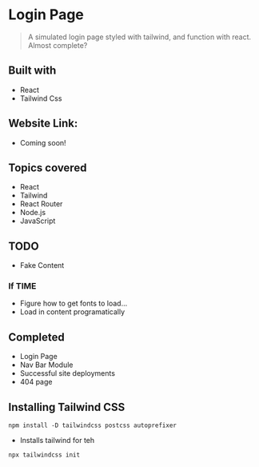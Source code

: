 # Login Page 
> A simulated login page styled with tailwind, and function with react.
> Almost complete? 
## Built with 
 - React
 - Tailwind Css

## Website Link:
 - Coming soon!

## Topics covered
- React
- Tailwind
- React Router
- Node.js
- JavaScript
## TODO
- Fake Content

### If TIME
- Figure how to get fonts to load...
- Load in content programatically 

## Completed
- Login Page
- Nav Bar Module
- Successful site deployments
- 404 page

## Installing Tailwind CSS

```npm
npm install -D tailwindcss postcss autoprefixer
```
- Installs tailwind for teh 
```npm
npx tailwindcss init
```
